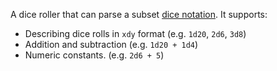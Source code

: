 A dice roller that can parse a subset [dice notation][1]. It supports:

- Describing dice rolls in `xdy` format (e.g. `1d20`, `2d6`, `3d8`)
- Addition and subtraction (e.g. `1d20 + 1d4`)
- Numeric constants. (e.g. `2d6 + 5`)

[1]: https://en.wikipedia.org/wiki/Dice_notation
